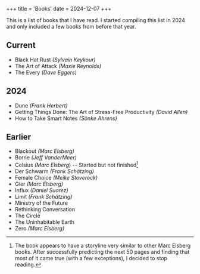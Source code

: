 +++
title = 'Books'
date = 2024-12-07
+++

This is a list of books that I have read.
I started compiling this list in 2024 and only included a few books from before that year.


## Current

- Black Hat Rust *(Sylvain Keykour)*
- The Art of Attack *(Maxie Reynolds)*
- The Every *(Dave Eggers)*

## 2024

- Dune *(Frank Herbert)*
- Getting Things Done: The Art of Stress-Free Productivity *(David Allen)*
- How to Take Smart Notes *(Sönke Ahrens)*

## Earlier

- Blackout *(Marc Elsberg)*
- Borne *(Jeff VanderMeer)*
- Celsius *(Marc Elsberg*) -- Started but not finished[^1]
- Der Schwarm *(Frank Schätzing)*
- Female Choice *(Meike Stoverock)*
- Gier *(Marc Elsberg)*
- Influx *(Daniel Suarez)*
- Limit *(Frank Schätzing)*
- Ministry of the Future
- Rethinking Conversation
- The Circle
- The Uninhabitable Earth
- Zero *(Marc Elsberg)*

[^1]: The book appears to have a storyline very similar to other Marc Elsberg books. After successfully predicting the next 50 pages and finding that most of it came true (with a few exceptions), I decided to stop reading.
